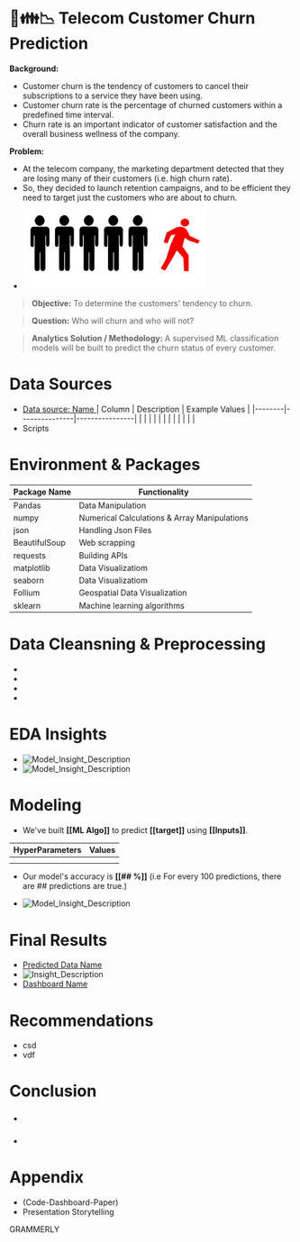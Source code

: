 # 📱👪📉 Telecom Customer Churn Prediction

**Background:** 
- Customer churn is the tendency of customers to cancel their subscriptions to a service they have been using.
- Customer churn rate is the percentage of churned customers within a predefined time interval.
- Churn rate is an important indicator of customer satisfaction and the overall business wellness of the company.



**Problem:** 
- At the telecom company, the marketing department detected that they are losing many of their customers (i.e. high churn rate).
- So, they decided to launch retention campaigns, and to be efficient they need to target just the customers who are about to churn.
- 
  ![ ](https://github.com/Ayman947/Customer-Churn-Prediction/blob/main/Data/Churn.png)

> **Objective:** To determine the customers' tendency to churn.

> **Question:** Who will churn and who will not?

> **Analytics Solution / Methodology:** A supervised ML classification models will be built to predict the churn status of every customer.



  # **Data Sources**

  - [Data source: Name ](link)
  | Column | Description   | Example Values |
  |--------|---------------|----------------|
  |        |               |                |
  |        |               |                |
  |        |               |                |
  - Scripts





  # **Environment** & **Packages**

  | Package Name | Functionality                 |
  |--------------|-------------------------------|
  | Pandas       | Data Manipulation             |
  | numpy        | Numerical Calculations & Array Manipulations   |
  | json         | Handling Json Files           |
  | BeautifulSoup| Web scrapping                 |
  | requests     | Building APIs                 |
  | matplotlib   | Data Visualizatiom            |
  | seaborn      | Data Visualizatiom            |
  | Follium      | Geospatial Data Visualization |
  | sklearn      | Machine learning algorithms   |




  # **Data Cleansning & Preprocessing**

  -
  -
  -
  -



  # **EDA Insights**

  - ![Model_Insight_Description](link)
  - ![Model_Insight_Description](link)






  # **Modeling**

  - We've built **[[ML Algo]]** to predict **[[target]]** using **[[Inputs]]**.

  | HyperParameters | Values   |
  |-----------------|----------|
  |                 |          |
  |                 |          |

  - Our model's accuracy is **[[## %]]** (i.e For every 100 predictions, there are ## predictions are true.)

  - ![Model_Insight_Description](link)





  # **Final Results**

  - [Predicted Data Name](link)
  - ![Insight_Description](link)
  - [Dashboard Name](link)



  # **Recommendations**

  - csd
  - vdf



  # **Conclusion**

  - ###
  - ###


  # **Appendix**

  - (Code-Dashboard-Paper)
  - Presentation Storytelling


GRAMMERLY
